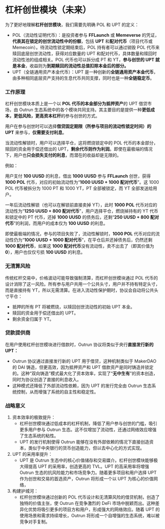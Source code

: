 # 杠杆创世模块（未来）

为了更好地理解**杠杆创世模块**，我们需要先明确 POL 和 UPT 的定义：

* POL（流动性证明代币）：是投资者参与 **FFLaunch** 或 **Memeverse** 的凭证，**代表其在锁定的创世流动性中的份额**，包括 **UPT** 和**配对代币**（项目代币或 Memecoin）。待流动性锁定期结束后，POL 持有者可以通过销毁 POL 代币来赎回底层创世流动性，获得对应数量的 UPT 和配对代币，具体数量和赎回时流动性池的组成相关。POL 代币也可以拆分成 PT 和 YT，**参与创世的 UPT 就是本金**，收益则为**到期赎回的流动性总值扣除本金后的部分。**
* UPT（全链通用资产本金代币）：UPT 是一种创新的**全链通用资产本金代币**，由多种相同底层资产支持的生息代币共同支撑，同时也是一种**全链稳定币**。

### **工作原理**

杠杆创世模块本质上是一个以 **POL 代币的本金部分为抵押资产**的 UPT 借贷市场，由 Outrun 生态系统中的各个模块共同支持。其主要目的是提供一种**更低成本，更低风险，更高资本杠杆**的参与创世的方式。

用户在参与创世时可以选择**借贷固定期限（所参与项目的流动性锁定时间）的 UPT** 来参与，**仅需要支付利息**。

当流动性解锁时，用户可以选择平仓，这将燃烧锁定中的 POL 代币的本金部分，赎回的资金用于偿还借出的 UPT，**剩余代币则作为利润**。即使在最极端的情况下，用户也**只会损失支付的利息**，而潜在的收益却是无限的。

例如：

用户支付 **100 UUSD** 的利息，借出 **1000 UUSD** 参与 **FFLaunch** 创世，获得 **1000 POL** 代币，对应的初始流动性为“**1000 UUSD + 1000 配对代币**”。这 1000 POL 代币被拆分为 1000 PT 和 1000 YT，PT 全部被锁定，而 YT 全部发送给用户。

一年后流动性解锁（也可以在解锁前直接卖掉 YT），此时 **1000 POL** 代币对应的流动性为“**1250 UUSD + 800 配对代币**”，用户选择平仓，燃烧掉持有的 YT 代币和锁定中的 PT 代币，还掉 **1000 UUSD** 的债务后，还剩“**250 UUSD + 800 配对代币**”的利润，而用户的成本仅为 **100 UUSD** 的利息。

即使最极端的情况，参与的项目失败了，流动性解锁时，**1000 POL** 代币对应的流动性仍为“**1000 UUSD + 1000 配对代币**”，在平仓后并还掉债务后，仍然还剩 **1000 配对代币**，如果这 **1000 配对代币**没有流动性，卖不出去了（即其价值为 **0**），用户也仅仅亏损 **100 UUSD** 的利息。

### **无清算风险**

传统杠杆交易中，价格波动可能导致强制清算，而杠杆创世模块通过 POL 代币的设计消除了这一风险。所有参与用户共用一个公共头寸，用户并不持有特定头寸，而是直接持有 YT，所以无需清算。在进入流动性保护期时，协议会自动将公共头寸平仓：

* 抵押的所有 PT 将被燃烧，以赎回创世流动性的初始 UPT 本金。
* 赎回的资金用于偿还借出的 UPT。
* 剩余资金归属于 YT。

### **贷款提供商**

在用户使用杠杆创世模块进行借款时，Outrun 协议将类似于央行**直接发行新的 UPT：**

* Outrun 协议通过直接发行新的 UPT 用于借贷，这种机制类似于 MakerDAO 的 DAI 铸造，但更高效，因为抵押资产和 UPT 借款资产是同时铸造并锁定的。这种“双向铸造”模式最大化了资本效率，实现了“**无中生有**”的资本创造，同时为协议创造了直接的利息收入。
* 这种模式还降低了外部流动性依赖，因为 UPT 的发行完全由 Outrun 生态系统控制，从而增强了系统的自主性和稳定性。

### **战略意义**

1. 资本效率的极致提升：
   * 杠杆创世模块通过低成本的杠杆机制，降低了用户参与创世的门槛，吸引更多用户参与 Outrun 生态。这不仅增加了流动性，还通过网络效应增强了生态系统的粘性。
   * UPT 的发行机制使得 Outrun 能够在没有外部依赖的情况下直接创造资本，类似于中央银行的货币创造能力，但以去中心化的方式实现。
2. UPT 的采用率提升：
   * UPT 是 Outrun 生态中的核心价值储存和交易媒介。杠杆创世模块能够极大得提高 UPT 的采用率，创造更高的 TVL。UPT 的高采用率将增强 Outrun 生态的抗风险能力和市场竞争力。随着更多项目和用户选择 UPT 作为创世和交易的首选资产，Outrun 将形成一个以 UPT 为核心的价值网络，
3. 构建护城河：
   * 杠杆创世模块通过创新的 POL 代币设计和无清算风险的借贷机制，创造了独特的价值主张，使 Outrun 在竞争激烈的 DeFi 市场中脱颖而出。这种差异化优势将吸引更多的项目方和用户，形成强大的网络效应。随着 UPT 的使用场景和需求持续增长，Outrun 将形成一个自增强的生态系统，难以被竞争对手复制。
